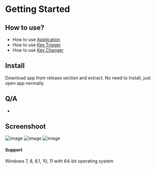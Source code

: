 # Getting Started
## How to use?

- How to use [Application](docs/KeyToKey.md)
- How to use [Key Trigger](docs/KeyTrigger.md)
- How to use [Key Changer](docs/KeyChanger.md)

## Install

Download app from release section and extract. No need to Install, just open app normally.

## Q/A

-

## Screenshoot
![image](https://github.com/rolandvincent/KeyToKey/assets/52077393/1cd7e8c4-70e6-43e0-bdbf-e11c542a032c)
![image](https://github.com/rolandvincent/KeyToKey/assets/52077393/41a00c44-8534-407b-8cd0-42bea979c66e)
![image](https://github.com/rolandvincent/KeyToKey/assets/52077393/4d0c9db1-c474-49f5-8c9c-e47da7e92861)



#### Support
Windows 7, 8, 8.1, 10, 11 with 64-bit operating system
